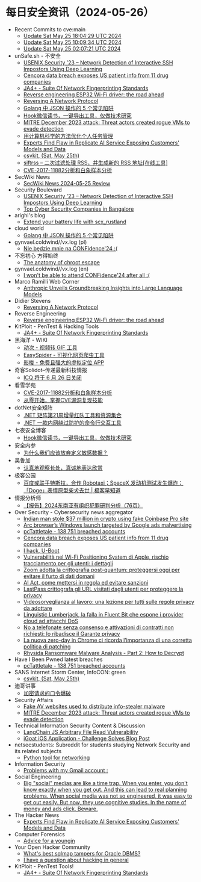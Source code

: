 # 每日安全资讯（2024-05-26）

- Recent Commits to cve:main
  - [Update Sat May 25 18:04:29 UTC 2024](https://github.com/trickest/cve/commit/e45fd5e66fd858559bd6a297f9dc86c009f61c73)
  - [Update Sat May 25 10:09:34 UTC 2024](https://github.com/trickest/cve/commit/000ae885ccceda791637fce27c6d837369cbe189)
  - [Update Sat May 25 02:07:21 UTC 2024](https://github.com/trickest/cve/commit/9d4f28ddab53701044db706fca2e5b469f0efe73)
- unSafe.sh - 不安全
  - [USENIX Security ’23 – Network Detection of Interactive SSH Impostors Using Deep Learning](https://buaq.net/go-241604.html)
  - [Cencora data breach exposes US patient info from 11 drug companies](https://buaq.net/go-241593.html)
  - [JA4+ - Suite Of Network Fingerprinting Standards](https://buaq.net/go-241582.html)
  - [Reverse engineering ESP32 Wi-Fi driver: the road ahead](https://buaq.net/go-241581.html)
  - [Reversing A Network Protocol](https://buaq.net/go-241555.html)
  - [Golang 中 JSON 操作的 5 个常见陷阱](https://buaq.net/go-241557.html)
  - [Hook微信读书，一键导出工具，仅做技术研究](https://buaq.net/go-241595.html)
  - [MITRE December 2023 attack: Threat actors created rogue VMs to evade detection](https://buaq.net/go-241558.html)
  - [用计算机科学的方法优化个人任务管理](https://buaq.net/go-241554.html)
  - [Experts Find Flaw in Replicate AI Service Exposing Customers' Models and Data](https://buaq.net/go-241556.html)
  - [csvkit, (Sat, May 25th)](https://buaq.net/go-241566.html)
  - [siftrss – 二次过滤处理 RSS，并生成新的 RSS 地址[在线工具]](https://buaq.net/go-241547.html)
  - [CVE-2017-11882分析和白象样本分析](https://buaq.net/go-241570.html)
- SecWiki News
  - [SecWiki News 2024-05-25 Review](http://www.sec-wiki.com/?2024-05-25)
- Security Boulevard
  - [USENIX Security ’23 – Network Detection of Interactive SSH Impostors Using Deep Learning](https://securityboulevard.com/2024/05/usenix-security-23-network-detection-of-interactive-ssh-impostors-using-deep-learning/)
  - [Top Cyber Security Companies in Bangalore](https://securityboulevard.com/2024/05/top-cyber-security-companies-in-bangalore/)
- arighi's blog
  - [Extend your battery life with scx_rustland](http://arighi.blogspot.com/2024/05/extend-your-battery-life-with.html)
- cloud world
  - [Golang 中 JSON 操作的 5 个常见陷阱](https://cloudsjhan.github.io/2024/05/25/Golang-%E4%B8%AD-JSON-%E6%93%8D%E4%BD%9C%E7%9A%84-5-%E4%B8%AA%E5%B8%B8%E8%A7%81%E9%99%B7%E9%98%B1/)
- gynvael.coldwind//vx.log (pl)
  - [Nie będzie mnie na CONFidence'24 :(](https://gynvael.coldwind.pl/?id=784)
- 不忘初心 方得始终
  - [The anatomy of chroot escape](http://terenceli.github.io/%E6%8A%80%E6%9C%AF/2024/05/25/chroot-escape)
- gynvael.coldwind//vx.log (en)
  - [I won't be able to attend CONFidence'24 after all :(](https://gynvael.coldwind.pl/?id=785)
- Marco Ramilli Web Corner
  - [Anthropic Unveils Groundbreaking Insights into Large Language Models](https://marcoramilli.com/2024/05/25/anthropic-unveils-groundbreaking-insights-into-large-language-models/)
- Didier Stevens
  - [Reversing A Network Protocol](https://blog.didierstevens.com/2024/05/25/reversing-a-network-protocol/)
- Reverse Engineering
  - [Reverse engineering ESP32 Wi-Fi driver: the road ahead](https://www.reddit.com/r/ReverseEngineering/comments/1d0am15/reverse_engineering_esp32_wifi_driver_the_road/)
- KitPloit - PenTest &amp; Hacking Tools
  - [JA4+ - Suite Of Network Fingerprinting Standards](http://www.kitploit.com/2024/05/ja4-suite-of-network-fingerprinting.html)
- 黑海洋 - WIKI
  - [动次 - 视频转 GIF 工具](https://www.upx8.com/4173)
  - [EasySpider - 可视化网页爬虫工具](https://www.upx8.com/4172)
  - [影梭 - 免费且强大的虚拟定位 APP](https://www.upx8.com/4171)
- 奇客Solidot–传递最新科技情报
  - [ICQ 将于 6 月 26 日关闭](https://www.solidot.org/story?sid=78267)
- 看雪学苑
  - [CVE-2017-11882分析和白象样本分析](https://mp.weixin.qq.com/s?__biz=MjM5NTc2MDYxMw==&mid=2458555501&idx=1&sn=99d873c7182ecf50f6f4ad61c5f952d6&chksm=b18da4e786fa2df12fc2fe09361c04bf702deacb01323b49385ac6a4fc742944cef028f67a69&scene=58&subscene=0#rd)
  - [从零开始，掌握CVE漏洞复现技能](https://mp.weixin.qq.com/s?__biz=MjM5NTc2MDYxMw==&mid=2458555501&idx=2&sn=13deb6ab25d31f49afcf2a1c4106554a&chksm=b18da4e786fa2df11efcda5c9548d28276929a02d036f90eb298d81757a2ad258f6e6807a393&scene=58&subscene=0#rd)
- dotNet安全矩阵
  - [.NET 矩阵第21周增量红队工具和资源集合](https://mp.weixin.qq.com/s?__biz=MzUyOTc3NTQ5MA==&mid=2247492104&idx=1&sn=73006435b974a72911abf657a6351059&chksm=fa594ce5cd2ec5f390f5330dae770b61e2c09ef89bd21368d6362c6afd0711f59ef6c7f4d333&scene=58&subscene=0#rd)
  - [.NET 一款内网绕过防护的命令行交互工具](https://mp.weixin.qq.com/s?__biz=MzUyOTc3NTQ5MA==&mid=2247492104&idx=2&sn=70ece05e1aa74a0350537ffffe6519de&chksm=fa594ce5cd2ec5f33f57b2f66ad134a2997a6e612bf03c393e58c51ee9c310b58b4bbe73c191&scene=58&subscene=0#rd)
- 七夜安全博客
  - [Hook微信读书，一键导出工具，仅做技术研究](https://mp.weixin.qq.com/s?__biz=MzIwODIxMjc4MQ==&mid=2651005303&idx=1&sn=f10dec1ba4bb564fcaff3bcbbed47aa1&chksm=8cf10735bb868e230b974a308c99540b2b0424a25818c06a3f2c5f491fcf2c92436773de50b0&scene=58&subscene=0#rd)
- 安全内参
  - [为什么我们应该放弃定义敏感数据？](https://mp.weixin.qq.com/s?__biz=MzI4NDY2MDMwMw==&mid=2247511695&idx=1&sn=6f481dd4e1e88002630dcf9dd8b9612f&chksm=ebfae9afdc8d60b965d6789a0e432aa614e3c1776dbf4d367d126cd501769634c7d57bf325a3&scene=58&subscene=0#rd)
- 吴鲁加
  - [认真地观察长处，真诚地表达欣赏](https://mp.weixin.qq.com/s?__biz=Mzg5NDY4ODM1MA==&mid=2247484724&idx=1&sn=1baea52b1ee418743f79770d12eb78d2&chksm=c01a8805f76d01131fdf8cf81c2b6b91531bba82a6a4cb68eb40ed3e2727de1b99e5a97b82a3&scene=58&subscene=0#rd)
- 极客公园
  - [百度或联手特斯拉，合作 Robotaxi；SpaceX 发动机测试发生爆炸；「Doge」表情原型柴犬去世 | 极客早知道](https://mp.weixin.qq.com/s?__biz=MTMwNDMwODQ0MQ==&mid=2653042447&idx=1&sn=91085dc44cebc1956bc1d1a6dec723ab&chksm=7e574ab94920c3aff3bd9ae5ac9acd1792d47c9f579a79df9912a5be5393467226df209ca643&scene=58&subscene=0#rd)
- 情报分析师
  - [【报告】2024东南亚有组织犯罪研判分析（76页）](https://mp.weixin.qq.com/s?__biz=MzA3Mjc1MTkwOA==&mid=2650549778&idx=1&sn=cafc37839ba8317cfbed54ad806165f0&chksm=87110059b066894fcc63275fd1fbc470aa9f245cee4803ab6d91da24162da0d34af24a80948c&scene=58&subscene=0#rd)
- Over Security - Cybersecurity news aggregator
  - [Indian man stole $37 million in crypto using fake Coinbase Pro site](https://www.bleepingcomputer.com/news/security/indian-man-stole-37-million-in-crypto-using-fake-coinbase-pro-site/)
  - [Arc browser’s Windows launch targeted by Google ads malvertising](https://www.bleepingcomputer.com/news/security/arc-browsers-windows-launch-targeted-by-google-ads-malvertising/)
  - [pcTattletale - 138,751 breached accounts](https://haveibeenpwned.com/PwnedWebsites#pcTattletale)
  - [Cencora data breach exposes US patient info from 11 drug companies](https://www.bleepingcomputer.com/news/security/cencora-data-breach-exposes-us-patient-info-from-11-drug-companies/)
  - [I hack, U-Boot](https://www.synacktiv.com/publications/i-hack-u-boot)
  - [Vulnerabilità nel Wi-Fi Positioning System di Apple, rischio tracciamento per gli utenti: i dettagli](https://www.cybersecurity360.it/news/vulnerabilita-nel-wi-fi-positioning-system-di-apple-rischio-tracciamento-per-gli-utenti-i-dettagli/)
  - [Zoom adotta la crittografia post-quantum: proteggersi oggi per evitare il furto di dati domani](https://www.cybersecurity360.it/news/zoom-adotta-la-crittografia-post-quantum-proteggersi-oggi-per-evitare-il-furto-di-dati-domani/)
  - [AI Act, come mettersi in regola ed evitare sanzioni](https://www.cybersecurity360.it/legal/privacy-dati-personali/ai-act-quadro-normativo-europeo/)
  - [LastPass crittografa gli URL visitati dagli utenti per proteggere la privacy](https://www.cybersecurity360.it/news/lastpass-crittografa-gli-url/)
  - [Videosorveglianza al lavoro: una lezione per tutti sulle regole privacy da adottare](https://www.cybersecurity360.it/news/videosorveglianza-al-lavoro-una-lezione-per-tutti-sulle-regole-privacy-da-adottare/)
  - [Linguistic Lumberjack, la falla in Fluent Bit che espone i provider cloud ad attacchi DoS](https://www.cybersecurity360.it/news/linguistic-lumberjack-la-falla-in-fluent-bit-che-espone-i-provider-cloud-ad-attacchi-dos/)
  - [No a telefonate senza consenso e attivazioni di contratti non richiesti: lo ribadisce il Garante privacy](https://www.cybersecurity360.it/news/no-a-telefonate-senza-consenso-e-attivazioni-di-contratti-non-richiesti-lo-ribadisce-il-garante-privacy/)
  - [La nuova zero-day in Chrome ci ricorda l’importanza di una corretta politica di patching](https://www.cybersecurity360.it/news/la-nuova-zero-day-in-chrome-ci-ricorda-limportanza-di-una-corretta-politica-di-patching/)
  - [Rhysida Ransomware Malware Analysis - Part 2: How to Decrypt](https://www.secjuice.com/rhysida-ransomware-malware-analysis-part-2-how-to-decrypt/)
- Have I Been Pwned latest breaches
  - [pcTattletale - 138,751 breached accounts](https://haveibeenpwned.com/PwnedWebsites#pcTattletale)
- SANS Internet Storm Center, InfoCON: green
  - [csvkit, (Sat, May 25th)](https://isc.sans.edu/diary/rss/30938)
- 迪哥讲事
  - [加密请求的口令爆破](https://mp.weixin.qq.com/s?__biz=MzIzMTIzNTM0MA==&mid=2247494703&idx=1&sn=da2977f90a054231b3b98fd33b61c639&chksm=e8a5e64cdfd26f5a554d01e14cb755263250c6baa5955426e38e146927aac12f69ea99bf3a9e&scene=58&subscene=0#rd)
- Security Affairs
  - [Fake AV websites used to distribute info-stealer malware](https://securityaffairs.com/163673/cyber-crime/fake-av-websites-distribute-malware.html)
  - [MITRE December 2023 attack: Threat actors created rogue VMs to evade detection](https://securityaffairs.com/163658/apt/mitre-december-2023-attack-rogue-vms.html)
- Technical Information Security Content & Discussion
  - [LangChain JS Arbitrary File Read Vulnerability](https://www.reddit.com/r/netsec/comments/1d0oinw/langchain_js_arbitrary_file_read_vulnerability/)
  - [iGoat iOS Application - Challenge Solves Blog Post](https://www.reddit.com/r/netsec/comments/1d0f2j0/igoat_ios_application_challenge_solves_blog_post/)
- netsecstudents: Subreddit for students studying Network Security and its related subjects
  - [Python tool for networking](https://www.reddit.com/r/netsecstudents/comments/1d06zpo/python_tool_for_networking/)
- Information Security
  - [Problems with my Gmail account :](https://www.reddit.com/r/Information_Security/comments/1d07och/problems_with_my_gmail_account/)
- Social Engineering
  - [Big "social" medias are like a time trap. When you enter, you don't know exactly when you get out. And this can lead to real planning problems. When social media was not so engineered, it was easy to get out easily. But now, they use cognitive studies. In the name of money and ads click. Beware.](https://www.reddit.com/r/SocialEngineering/comments/1d0c80m/big_social_medias_are_like_a_time_trap_when_you/)
- The Hacker News
  - [Experts Find Flaw in Replicate AI Service Exposing Customers' Models and Data](https://thehackernews.com/2024/05/experts-find-flaw-in-replicate-ai.html)
- Computer Forensics
  - [Advice for a youngin](https://www.reddit.com/r/computerforensics/comments/1d0027x/advice_for_a_youngin/)
- Your Open Hacker Community
  - [What's best sqlmap tampers for Oracle DBMS?](https://www.reddit.com/r/HowToHack/comments/1d0hw4t/whats_best_sqlmap_tampers_for_oracle_dbms/)
  - [I have a question about hacking in general](https://www.reddit.com/r/HowToHack/comments/1d061st/i_have_a_question_about_hacking_in_general/)
- KitPloit - PenTest Tools!
  - [JA4+ - Suite Of Network Fingerprinting Standards](http://www.kitploit.com/2024/05/ja4-suite-of-network-fingerprinting.html)
